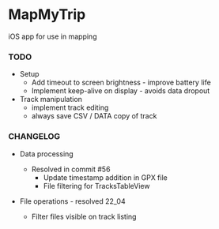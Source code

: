 # MapMyTrip
iOS app for use in mapping 

### TODO
* Setup
  * Add timeout to screen brightness - improve battery life
  * Implement keep-alive on display - avoids data dropout
* Track manipulation
  * implement track editing
  * always save CSV / DATA copy of track

### CHANGELOG
* Data processing
  * Resolved in commit #56
     * Update timestamp addition in GPX file
     * File filtering for TracksTableView
     
* File operations - resolved 22_04
  * Filter files visible on track listing
